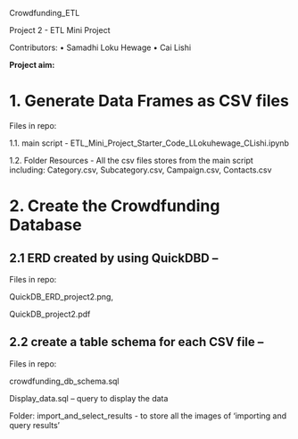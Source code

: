 Crowdfunding_ETL

 Project 2 - ETL Mini Project
 
Contributors:
•   Samadhi Loku Hewage
•   Cai Lishi



**Project aim:**

# **1. Generate Data Frames as CSV files**

Files in repo:

1.1.	main script - ETL_Mini_Project_Starter_Code_LLokuhewage_CLishi.ipynb

1.2.	Folder Resources - All the csv files stores from the main script including: Category.csv, Subcategory.csv, Campaign.csv, Contacts.csv




# **2. Create the Crowdfunding Database**

## 2.1 ERD created by using QuickDBD – 

Files in repo: 

QuickDB_ERD_project2.png, 

QuickDB_project2.pdf


## 2.2 create a table schema for each CSV file – 

Files in repo:

crowdfunding_db_schema.sql

Display_data.sql – query to display the data

Folder: import_and_select_results -  to store all the images of ‘importing and query results’
